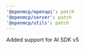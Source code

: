 ```yaml
---
'@openmcp/openapi': patch
'@openmcp/server': patch
'@openmcp/utils': patch
---
```


Added support for AI SDK v5
